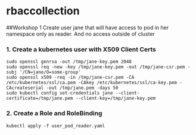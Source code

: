 # rbaccollection

##Workshop 1 Create user jane that will have access to pod in her namespace only as reader. And no
access outside of cluster

### 1. Create a kubernetes user with X509 Client Certs

```
sudo openssl genrsa -out /tmp/jane-key.pem 2048
sudo openssl req -new -key /tmp/jane-key.pem -out /tmp/jane-csr.pem -subj '/CN=jane/O=some-group' 
sudo openssl x509 -req -in /tmp/jane-csr.pem -CA /etc/kubernetes/ssl/ca.pem -CAkey /etc/kubernetes/ssl/ca-key.pem -CAcreateserial -out /tmp/jane.pem -days 50
sudo kubectl config set-credentials jane --client-certificate=/tmp/jane.pem --client-key=/tmp/jane-key.pem
```

### 2. Create a Role and RoleBinding

```
kubectl apply -f user_pod_reader.yaml
```
